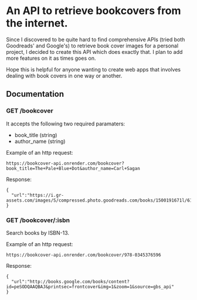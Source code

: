 # An API to retrieve bookcovers from the internet.

Since I discovered to be quite hard to find comprehensive APIs (tried both Goodreads' and Google's) to retrieve book cover images for a personal project, I decided to create this API which does exactly that. I plan to add more features on it as times goes on.

Hope this is helpful for anyone wanting to create web apps that involves dealing with book covers in one way or another.

## Documentation

### GET /bookcover

It accepts the following two required paramaters:

- book_title (string)
- author_name (string)

Example of an http request:

```
https://bookcover-api.onrender.com/bookcover?book_title=The+Pale+Blue+Dot&author_name=Carl+Sagan
```

Response:

```
{
  "url":"https://i.gr-assets.com/images/S/compressed.photo.goodreads.com/books/1500191671l/61663._SY475_.jpg"
}
```

### GET /bookcover/:isbn
Search books by ISBN-13.

Example of an http request:

```
https://bookcover-api.onrender.com/bookcover/978-0345376596
```

Response:

```
{
  "url":"http://books.google.com/books/content?id=peSODQAAQBAJ&printsec=frontcover&img=1&zoom=1&source=gbs_api"
}
```
